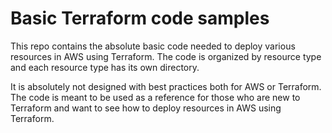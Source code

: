 # Basic Terraform code samples

This repo contains the absolute basic code needed to deploy various resources in AWS using Terraform. The code is
organized by resource type and each resource type has its own directory.

It is absolutely not designed with best practices both for AWS or Terraform. The code is meant to be used as a reference
for those who are new to Terraform and want to see how to deploy resources in AWS using Terraform.